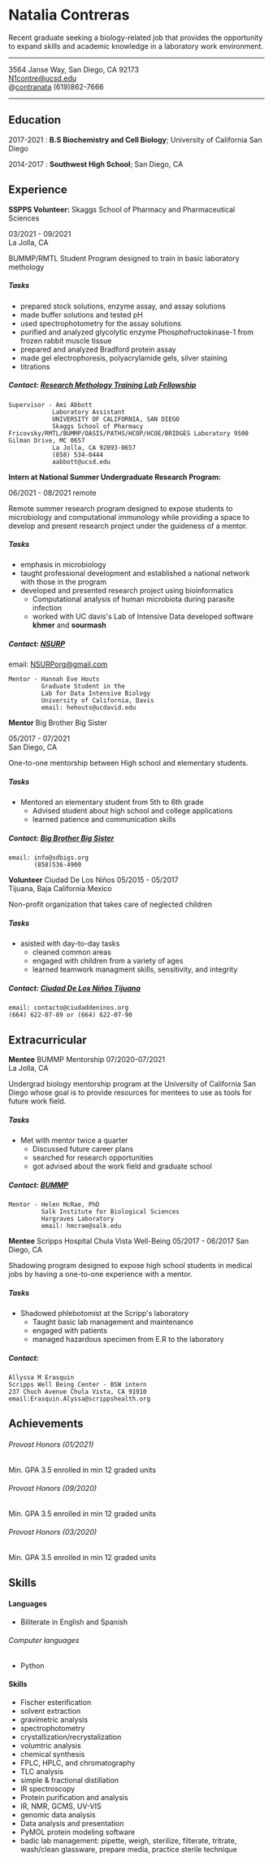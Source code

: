 # Natalia Contreras

Recent graduate seeking a biology-related job that provides the opportunity to expand skills and academic knowledge in a laboratory work environment.
-------------------     ----------------------------
3564 Janse Way, San Diego, CA 92173  
N1contre@ucsd.edu          
@[contranata](https://twitter.com/contranata)
(619)862-7666
-------------------     ----------------------------

## Education


2017-2021
:   **B.S Biochemistry and Cell Biology**; University of California San Diego 


2014-2017
:   **Southwest High School**; San Diego, CA



Experience
----------

**SSPPS Volunteer:**
Skaggs School of Pharmacy and Pharmaceutical Sciences 

03/2021 - 09/2021           
La Jolla, CA

BUMMP/RMTL Student Program designed to train in basic laboratory methology

##### Tasks
+ prepared stock solutions, enzyme assay, and assay solutions
+ made buffer solutions and tested pH
+ used spectrophotometry for the assay solutions
+ purified and analyzed glycolytic enzyme Phosphofructokinase-1 from frozen rabbit muscle tissue
+ prepared and analyzed Bradford protein assay
+ made gel electrophoresis, polyacrylamide gels, silver staining
+ titrations



##### Contact: [Research Methology Training Lab Fellowship](https://oasis.ucsd.edu/enrichment/rmtl/index.html)
```
Supervisor - Ami Abbott
            Laboratory Assistant
            UNIVERSITY OF CALIFORNIA, SAN DIEGO
            Skaggs School of Pharmacy Fricovsky/RMTL/BUMMP/OASIS/PATHS/HCOP/HCOE/BRIDGES Laboratory 9500 Gilman Drive, MC 0657
            La Jolla, CA 92093-0657
            (858) 534-0444
            aabbott@ucsd.edu
 ``` 

**Intern at National Summer Undergraduate Research Program:**

06/2021 - 08/2021
remote

Remote summer research program  designed to expose students to microbiology and computational immunology while providing a space to develop and present research project under the guideness of a mentor.

##### Tasks
+ emphasis in microbiology 
+ taught professional development and established a national network with those in the program
+ developed and presented research project using bioinformatics
    + Computational analysis of human microbiota during parasite infection 
    + worked with UC davis's Lab of Intensive Data developed software **khmer** and **sourmash**

##### Contact: [NSURP](https://nsurp.org/)   
email: NSURPorg@gmail.com


```
Mentor - Hannah Eve Houts
         Graduate Student in the 
         Lab for Data Intensive Biology
         University of California, Davis
         email: hehouts@ucdavid.edu

```

**Mentor**
Big Brother Big Sister

05/2017 - 07/2021         
San Diego, CA

One-to-one mentorship between High school  and elementary students. 

##### Tasks
+ Mentored an elementary student from 5th to 6th grade
    + Advised student about high school and college applications
    + learned patience and communication skills

##### Contact: [Big Brother Big Sister](https://sdbigs.org/)
```
email: info@sdbigs.org
       (858)536-4900
```             

**Volunteer**
Ciudad De Los Niños 
05/2015 - 05/2017         
Tijuana, Baja California Mexico

Non-profit organization that takes care of neglected children

##### Tasks
+ asisted with day-to-day tasks
    + cleaned common areas
    + engaged with children from a variety of ages
    + learned teamwork managment skills, sensitivity, and integrity

##### Contact: [Ciudad De Los Niños Tijuana](https://ciudaddeninos.org/)

```
email: contacto@ciudaddeninos.org 
(664) 622-07-89 or (664) 622-07-90
```


Extracurricular
--------------------

**Mentee**
BUMMP Mentorship 
07/2020-07/2021        
La Jolla, CA

Undergrad biology mentorship program at the University of California San Diego whose goal is to provide resources for mentees to use as tools for future work field.

##### Tasks
+ Met with mentor twice a quarter
    + Discussed future career plans
    + searched for research opportunities 
    + got advised about the work field and graduate school

##### Contact: [BUMMP](https://www.bummpucsd.org/about)
```
Mentor - Helen McRae, PhD
         Salk Institute for Biological Sciences 
         Hargraves Laboratory 
         email: hmcrae@salk.edu
```

**Mentee**
Scripps Hospital Chula Vista Well-Being 
05/2017 - 06/2017
San Diego, CA

Shadowing program designed to expose high school students in medical jobs by having a one-to-one experience with a mentor. 

##### Tasks
+ Shadowed phlebotomist at the Scripp's laboratory
    + Taught basic lab management and maintenance
    + engaged with patients
    + managed hazardous specimen from E.R to the laboratory

##### Contact: 
```
Allyssa M Erasquin
Scripps Well Being Center - BSW intern
237 Chuch Avenue Chula Vista, CA 91910
email:Erasquin.Alyssa@scrippshealth.org
```


Achievements
----------------------------------------

###### Provost Honors (01/2021)
Min. GPA 3.5 enrolled in min 12 graded units

###### Provost Honors (09/2020)
Min. GPA 3.5 enrolled in min 12 graded units

###### Provost Honors (03/2020)
Min. GPA 3.5 enrolled in min 12 graded units




Skills
----------------------------------------

#### Languages 
+ Biliterate in English and Spanish 
###### Computer languages
+  Python

#### Skills
+ Fischer esterification
+ solvent extraction
+ gravimetric analysis 
+ spectrophotometry
+ crystallization/recrystalization
+ volumtric analysis
+ chemical synthesis
+ FPLC, HPLC, and chromatography
+ TLC analysis 
+ simple & fractional distillation
+ IR spectroscopy
+ Protein purification and analysis
+ IR, NMR, GCMS, UV-VIS
+ genomic data analysis
+ Data analysis and presentation
+ PyMOL protein modeling software
+ badic lab management: pipette, weigh, sterilize, filterate, tritrate, wash/clean glassware, prepare media, practice sterile technique 


